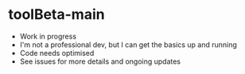 # toolBeta-main

- Work in progress
- I'm not a professional dev, but I can get the basics up and running
- Code needs optimised
- See issues for more details and ongoing updates


